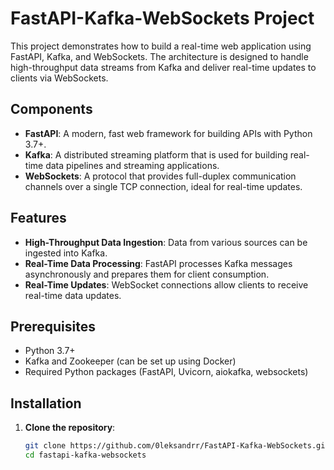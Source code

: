 # FastAPI-Kafka-WebSockets Project

This project demonstrates how to build a real-time web application using FastAPI, Kafka, and WebSockets. The architecture is designed to handle high-throughput data streams from Kafka and deliver real-time updates to clients via WebSockets.

## Components

- **FastAPI**: A modern, fast web framework for building APIs with Python 3.7+.
- **Kafka**: A distributed streaming platform that is used for building real-time data pipelines and streaming applications.
- **WebSockets**: A protocol that provides full-duplex communication channels over a single TCP connection, ideal for real-time updates.

## Features

- **High-Throughput Data Ingestion**: Data from various sources can be ingested into Kafka.
- **Real-Time Data Processing**: FastAPI processes Kafka messages asynchronously and prepares them for client consumption.
- **Real-Time Updates**: WebSocket connections allow clients to receive real-time data updates.

## Prerequisites

- Python 3.7+
- Kafka and Zookeeper (can be set up using Docker)
- Required Python packages (FastAPI, Uvicorn, aiokafka, websockets)

## Installation

1. **Clone the repository**:

   ```bash
   git clone https://github.com/0leksandrr/FastAPI-Kafka-WebSockets.git
   cd fastapi-kafka-websockets
